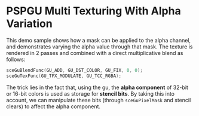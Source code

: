 # PSPGU Multi Texturing With Alpha Variation

This demo sample shows how a mask can be applied to the alpha channel, and demonstrates varying the alpha value through that mask. The texture is rendered in 2 passes and combined with a direct multiplicative blend as follows:  

```c
sceGuBlendFunc(GU_ADD, GU_DST_COLOR, GU_FIX, 0, 0);
sceGuTexFunc(GU_TFX_MODULATE, GU_TCC_RGBA);
````

The trick lies in the fact that, using the gu, the **alpha component** of 32-bit or 16-bit colors is used as storage for **stencil bits**. By taking this into account, we can manipulate these bits (through `sceGuPixelMask` and stencil clears) to affect the alpha component.
